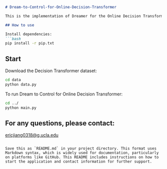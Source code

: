 ```markdown
# Dream-to-Control-for-Online-Decision-Transformer

This is the implementation of Dreamer for the Online Decision Transformer. It uses the Online Decision Transformer as the baseline model, then in parallel, it trains a Dreamer model. After both models are trained, the trajectories from Dreamer are used to train the Online Decision Transformer Model for better learning processes.

## How to use

Install dependencies:
```bash
pip install -r pip.txt
```

## Start

Download the Decision Transformer dataset:
```bash
cd data
python data.py
```

To run Dream to Control for Online Decision Transformer:
```bash
cd ../
python main.py
```

## For any questions, please contact:
ericjiang0318@g.ucla.edu
```

Save this as `README.md` in your project directory. This format uses Markdown syntax, which is widely used for documentation, particularly on platforms like GitHub. This README includes instructions on how to start the application and contact information for further support.
